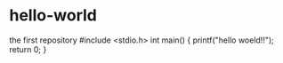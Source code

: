 # hello-world
the first repository
#include <stdio.h>
int main()
{
  printf("hello woeld!!");
  return 0;
}
